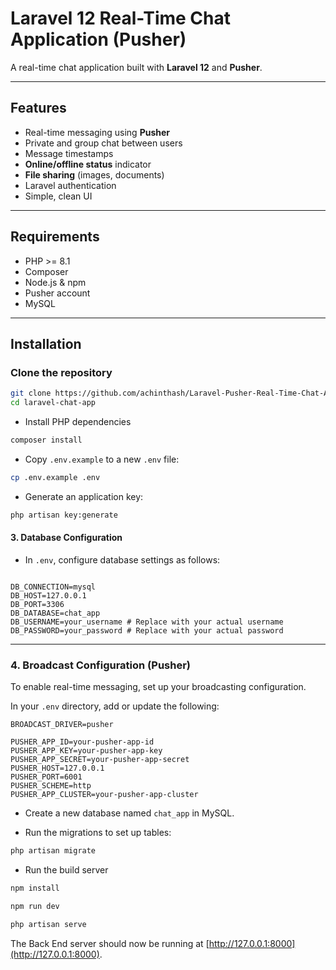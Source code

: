 
# Laravel 12 Real-Time Chat Application (Pusher)

A real-time chat application built with **Laravel 12** and  **Pusher**.  

---

## Features
- Real-time messaging using **Pusher** 
- Private and group chat between users
- Message timestamps
- **Online/offline status** indicator
- **File sharing** (images, documents)
- Laravel authentication
- Simple, clean UI
---

##  Requirements
- PHP >= 8.1
- Composer
- Node.js & npm
- Pusher account 
- MySQL 

---

##  Installation

###  Clone the repository
```bash
git clone https://github.com/achinthash/Laravel-Pusher-Real-Time-Chat-App.git
cd laravel-chat-app
```

- Install PHP dependencies

```bash
composer install
```

- Copy `.env.example` to a new `.env` file:

```bash
cp .env.example .env
```

- Generate an application key:

```bash
php artisan key:generate
```


#### 3. Database Configuration

  
- In `.env`, configure database settings as follows:

```plaintext

DB_CONNECTION=mysql
DB_HOST=127.0.0.1
DB_PORT=3306
DB_DATABASE=chat_app
DB_USERNAME=your_username # Replace with your actual username
DB_PASSWORD=your_password # Replace with your actual password

```

---

### 4.  Broadcast Configuration (Pusher)

To enable real-time messaging, set up your broadcasting configuration.

In your `.env` directory, add or update the following:

```env
BROADCAST_DRIVER=pusher

PUSHER_APP_ID=your-pusher-app-id
PUSHER_APP_KEY=your-pusher-app-key
PUSHER_APP_SECRET=your-pusher-app-secret
PUSHER_HOST=127.0.0.1
PUSHER_PORT=6001
PUSHER_SCHEME=http
PUSHER_APP_CLUSTER=your-pusher-app-cluster

```
- Create a new database named `chat_app` in MySQL.

- Run the migrations to set up tables:

```bash
php artisan migrate
```
- Run the build server

```bash
npm install 
```

```bash
npm run dev
```


```bash
php artisan serve
```

The Back End server should now be running at [http://127.0.0.1:8000](http://127.0.0.1:8000).

 
